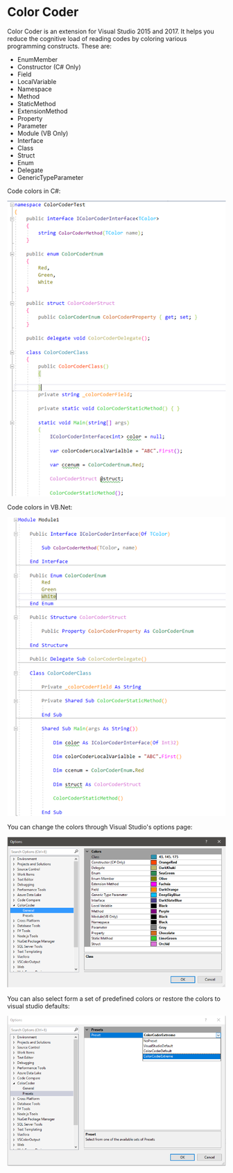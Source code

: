 # Color Coder
Color Coder is an extension for Visual Studio 2015 and 2017. 
It helps you reduce the cognitive load of reading codes by coloring various programming constructs.
 These are:
      
* EnumMember          
* Constructor (C# Only)       
* Field               
* LocalVariable       
* Namespace           
* Method              
* StaticMethod        
* ExtensionMethod     
* Property            
* Parameter           
* Module (VB Only)              
* Interface           
* Class               
* Struct              
* Enum                
* Delegate            
* GenericTypeParameter

Code colors in C#:

![Color Coder C Sharp](ColorCoder/Resources/ColorCoderCSharp.png)

Code colors in VB.Net:

![Color Coder V B](ColorCoder/Resources/ColorCoderVB.png)

You can change the colors through Visual Studio's options page:

![Color Coder Option Page](ColorCoder/Resources/ColorCoderOptionPage.png)

You can also select form a set of predefined colors or restore the colors to visual studio defaults:

![Color Coder Option Page Preset](ColorCoder/Resources/ColorCoderOptionPagePreset.png)